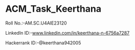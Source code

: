 # ACM_Task_Keerthana

Roll No.:-AM.SC.U4AIE23120

LinkedIn ID:-www.linkedin.com/in/keerthana-n-6756a7287

Hackerrank ID:-@keerthana942005
